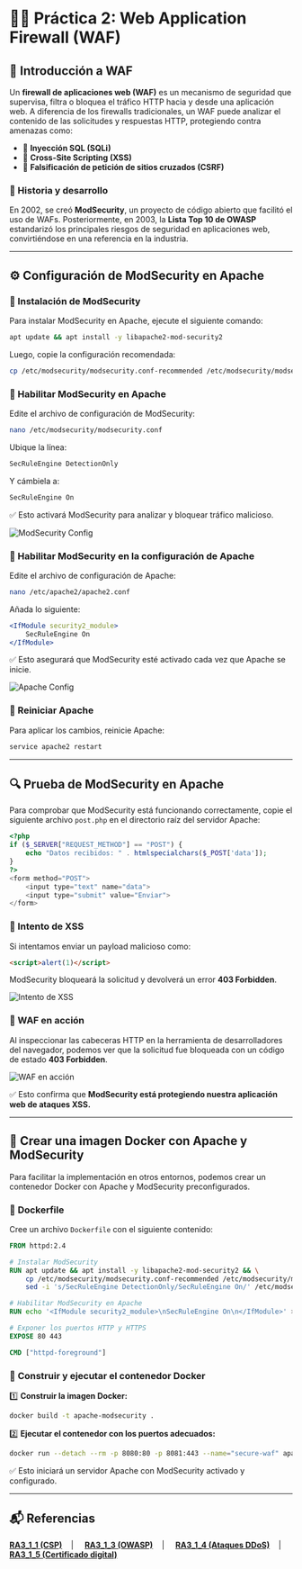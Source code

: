 # 🧱🔥 Práctica 2: Web Application Firewall (WAF)

## 📌 Introducción a WAF
Un **firewall de aplicaciones web (WAF)** es un mecanismo de seguridad que supervisa, filtra o bloquea el tráfico HTTP hacia y desde una aplicación web. A diferencia de los firewalls tradicionales, un WAF puede analizar el contenido de las solicitudes y respuestas HTTP, protegiendo contra amenazas como:

- 🚫 **Inyección SQL (SQLi)**
- 🚫 **Cross-Site Scripting (XSS)**
- 🚫 **Falsificación de petición de sitios cruzados (CSRF)**

### 📖 Historia y desarrollo
En 2002, se creó **ModSecurity**, un proyecto de código abierto que facilitó el uso de WAFs. Posteriormente, en 2003, la **Lista Top 10 de OWASP** estandarizó los principales riesgos de seguridad en aplicaciones web, convirtiéndose en una referencia en la industria.

---

## ⚙️ **Configuración de ModSecurity en Apache**

### 🔹 Instalación de ModSecurity
Para instalar ModSecurity en Apache, ejecute el siguiente comando:
```bash
apt update && apt install -y libapache2-mod-security2
```

Luego, copie la configuración recomendada:
```bash
cp /etc/modsecurity/modsecurity.conf-recommended /etc/modsecurity/modsecurity.conf
```

### 🔹 Habilitar ModSecurity en Apache
Edite el archivo de configuración de ModSecurity:
```bash
nano /etc/modsecurity/modsecurity.conf
```
Ubique la línea:
```apache
SecRuleEngine DetectionOnly
```
Y cámbiela a:
```apache
SecRuleEngine On
```
✅ Esto activará ModSecurity para analizar y bloquear tráfico malicioso.

![ModSecurity Config](https://github.com/XaviGimReu/PPS-10836126/blob/main/template-main/RA3/RA3_1/assets/WAF/1.%20modsecurity_config.png)

### 🔹 Habilitar ModSecurity en la configuración de Apache
Edite el archivo de configuración de Apache:
```bash
nano /etc/apache2/apache2.conf
```
Añada lo siguiente:
```apache
<IfModule security2_module>
    SecRuleEngine On
</IfModule>
```

✅ Esto asegurará que ModSecurity esté activado cada vez que Apache se inicie.

![Apache Config](https://github.com/XaviGimReu/PPS-10836126/blob/main/template-main/RA3/RA3_1/assets/WAF/2.%20apache2_waf_config.png)

### 🔄 Reiniciar Apache
Para aplicar los cambios, reinicie Apache:
```bash
service apache2 restart
```

---

## 🔍 **Prueba de ModSecurity en Apache**
Para comprobar que ModSecurity está funcionando correctamente, copie el siguiente archivo `post.php` en el directorio raíz del servidor Apache:
```php
<?php
if ($_SERVER["REQUEST_METHOD"] == "POST") {
    echo "Datos recibidos: " . htmlspecialchars($_POST['data']);
}
?>
<form method="POST">
    <input type="text" name="data">
    <input type="submit" value="Enviar">
</form>
```

### 🔹 Intento de XSS
Si intentamos enviar un payload malicioso como:
```html
<script>alert(1)</script>
```

ModSecurity bloqueará la solicitud y devolverá un error **403 Forbidden**.

![Intento de XSS](https://github.com/XaviGimReu/PPS-10836126/blob/main/template-main/RA3/RA3_1/assets/WAF/3.%20xss_attempt.png)

### 🔹 WAF en acción
Al inspeccionar las cabeceras HTTP en la herramienta de desarrolladores del navegador, podemos ver que la solicitud fue bloqueada con un código de estado **403 Forbidden**.

![WAF en acción](https://github.com/XaviGimReu/PPS-10836126/blob/main/template-main/RA3/RA3_1/assets/WAF/4.%20waf_forbidden.png)

✅ Esto confirma que **ModSecurity está protegiendo nuestra aplicación web de ataques XSS.**

---

## 🐳 **Crear una imagen Docker con Apache y ModSecurity**
Para facilitar la implementación en otros entornos, podemos crear un contenedor Docker con Apache y ModSecurity preconfigurados.

### 📌 **Dockerfile**
Cree un archivo `Dockerfile` con el siguiente contenido:
```dockerfile
FROM httpd:2.4

# Instalar ModSecurity
RUN apt update && apt install -y libapache2-mod-security2 && \
    cp /etc/modsecurity/modsecurity.conf-recommended /etc/modsecurity/modsecurity.conf && \
    sed -i 's/SecRuleEngine DetectionOnly/SecRuleEngine On/' /etc/modsecurity/modsecurity.conf

# Habilitar ModSecurity en Apache
RUN echo '<IfModule security2_module>\nSecRuleEngine On\n</IfModule>' >> /usr/local/apache2/conf/httpd.conf

# Exponer los puertos HTTP y HTTPS
EXPOSE 80 443

CMD ["httpd-foreground"]
```

### 🚀 **Construir y ejecutar el contenedor Docker**
1️⃣ **Construir la imagen Docker:**
```bash
docker build -t apache-modsecurity .
```

2️⃣ **Ejecutar el contenedor con los puertos adecuados:**
```bash
docker run --detach --rm -p 8080:80 -p 8081:443 --name="secure-waf" apache-modsecurity
```

✅ Esto iniciará un servidor Apache con ModSecurity activado y configurado.

---

## 📬 Referencias
**[RA3_1_1 (CSP)](https://github.com/XaviGimReu/PPS-10836126/tree/main/template-main/RA3/RA3_1/RA3_1_1)**&nbsp;&nbsp;&nbsp; | &nbsp;&nbsp;&nbsp;
**[RA3_1_3 (OWASP)](https://github.com/XaviGimReu/PPS-10836126/tree/main/template-main/RA3/RA3_1/RA3_1_3)**&nbsp;&nbsp;&nbsp; | &nbsp;&nbsp;&nbsp;
**[RA3_1_4 (Ataques DDoS)](https://github.com/XaviGimReu/PPS-10836126/tree/main/template-main/RA3/RA3_1/RA3_1_4)**&nbsp;&nbsp;&nbsp; | &nbsp;&nbsp;&nbsp;
**[RA3_1_5 (Certificado digital)](https://github.com/XaviGimReu/PPS-10836126/tree/main/template-main/RA3/RA3_1/RA3_1_5)**

